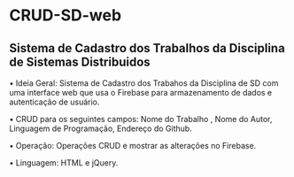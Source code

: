 # CRUD-SD-web


## Sistema de Cadastro dos Trabalhos da Disciplina de Sistemas Distribuidos

•	Ideia Geral: Sistema de Cadastro dos Trabahos da Disciplina de SD com uma interface web que usa o Firebase para armazenamento de dados e autenticação de usuário.

•	CRUD para os seguintes campos: Nome do Trabalho , Nome do Autor, Linguagem de Programação, Endereço do Github.

•	Operação: Operações CRUD e mostrar as alterações no Firebase.

•	Linguagem: HTML e jQuery.
